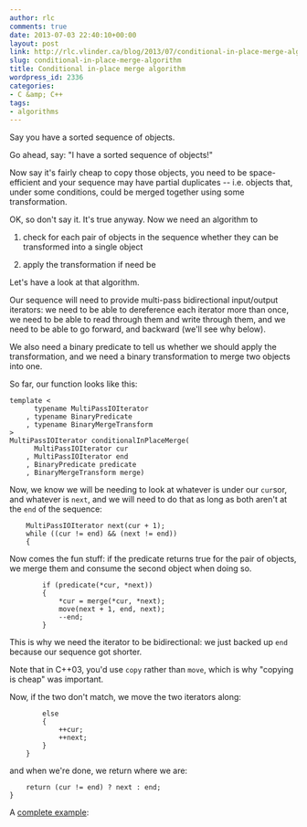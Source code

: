 ```yaml
---
author: rlc
comments: true
date: 2013-07-03 22:40:10+00:00
layout: post
link: http://rlc.vlinder.ca/blog/2013/07/conditional-in-place-merge-algorithm/
slug: conditional-in-place-merge-algorithm
title: Conditional in-place merge algorithm
wordpress_id: 2336
categories:
- C &amp; C++
tags:
- algorithms
---
```


Say you have a sorted sequence of objects.

Go ahead, say: "I have a sorted sequence of objects!"

Now say it's fairly cheap to copy those objects, you need to be space-efficient and your sequence may have partial duplicates -- i.e. objects that, under some conditions, could be merged together using some transformation.

OK, so don't say it. It's true anyway. Now we need an algorithm to



	
  1. check for each pair of objects in the sequence whether they can be transformed into a single object

	
  2. apply the transformation if need be



Let's have a look at that algorithm.

<!--more-->

Our sequence will need to provide multi-pass bidirectional input/output iterators: we need to be able to dereference each iterator more than once, we need to be able to read through them and write through them, and we need to be able to go forward, and backward (we'll see why below).

We also need a binary predicate to tell us whether we should apply the transformation, and we need a binary transformation to merge two objects into one.

So far, our function looks like this:

    
    template <
          typename MultiPassIOIterator
        , typename BinaryPredicate
        , typename BinaryMergeTransform
    >
    MultiPassIOIterator conditionalInPlaceMerge(
          MultiPassIOIterator cur
        , MultiPassIOIterator end
        , BinaryPredicate predicate
        , BinaryMergeTransform merge)
    


Now, we know we will be needing to look at whatever is under our `cur`sor, and whatever is `next`, and we will need to do that as long as both aren't at the `end` of the sequence:

    
        MultiPassIOIterator next(cur + 1);
        while ((cur != end) && (next != end))
        {
    


Now comes the fun stuff: if the predicate returns true for the pair of objects, we merge them and consume the second object when doing so.

    
            if (predicate(*cur, *next))
            {
                *cur = merge(*cur, *next);
                move(next + 1, end, next);
                --end;
            }


This is why we need the iterator to be bidirectional: we just backed up `end` because our sequence got shorter.

Note that in C++03, you'd use `copy` rather than `move`, which is why "copying is cheap" was important.

Now, if the two don't match, we move the two iterators along:

    
            else
            {
                ++cur;
                ++next;
            }
        }


and when we're done, we return where we are:

    
        return (cur != end) ? next : end;
    }



A [complete example](http://ideone.com/jsLf0h):

